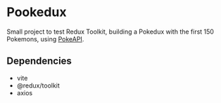 # Pookedux

Small project to test Redux Toolkit, building a Pokedux with the first 150 Pokemons, using [PokeAPI](https://pokeapi.co/).


## Dependencies

- vite
- @redux/toolkit
- axios
